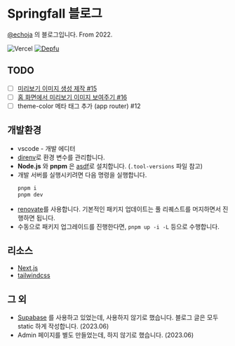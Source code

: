 # Springfall 블로그

[@echoja](https://github.com/echoja) 의 블로그입니다. From 2022.

![Vercel](https://vercelbadge.vercel.app/api/echoja/springfall) [![Depfu](https://badges.depfu.com/badges/40013c6c77b7fe975691b4df2f88cb2c/count.svg)](https://depfu.com/github/monnomlog-donkasu/monnomlog-alpha?project_id=36213)

## TODO

- [ ] [미리보기 이미지 생성 제작 #15](https://github.com/echoja/springfall/issues/15)
- [ ] [홈 화면에서 미리보기 이미지 보여주기 #16](https://github.com/echoja/springfall/issues/16)
- [ ] theme-color 메타 태그 추가 (app router) #12

## 개발환경

- vscode - 개발 에디터
- [direnv](https://direnv.net/)로 환경 변수를 관리합니다.
- **Node.js** 와 **pnpm** 은 [asdf](https://asdf-vm.com/)로 설치합니다. (`.tool-versions` 파일 참고)
- 개발 서버를 실행시키려면 다음 명령을 실행합니다.
  ```bash
  pnpm i
  pnpm dev
  ```
- [renovate](https://github.com/renovatebot/renovate)를 사용합니다. 기본적인 패키지 업데이트는 풀 리퀘스트를 머지하면서 진행하면 됩니다.
- 수동으로 패키지 업그레이드를 진행한다면, `pnpm up -i -L` 등으로 수행합니다.

## 리소스

- [Next.js](https://nextjs.org)
- [tailwindcss](https://tailwindcss.com/)

## 그 외

- [Supabase](https://supabase.com/) 를 사용하고 있었는데, 사용하지 않기로 했습니다. 블로그 글은 모두 static 하게 작성합니다. (2023.06)
- Admin 페이지를 별도 만들었는데, 하지 않기로 했습니다. (2023.06)
